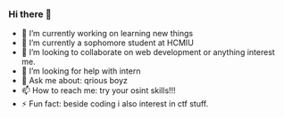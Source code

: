 ### Hi there 👋

<!--
**tpSpace/tpSpace** is a ✨ _special_ ✨ repository because its `README.md` (this file) appears on your GitHub profile.

Here are some ideas to get you started:
-->
- 🔭 I’m currently working on learning new things
- 🌱 I’m currently a sophomore student at HCMIU
- 👯 I’m looking to collaborate on web development or anything interest me.
- 🤔 I’m looking for help with intern 
- 💬 Ask me about: qrious boyz
- 📫 How to reach me: try your osint skills!!!
- ⚡ Fun fact: beside coding i also interest in ctf stuff.
